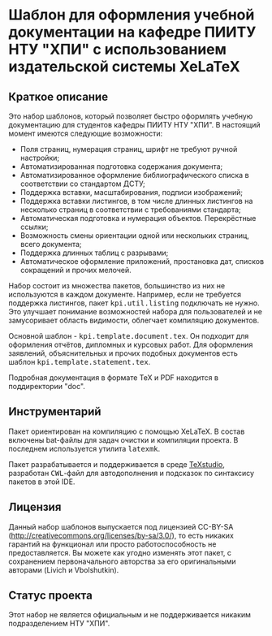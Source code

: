 # Шаблон для оформления учебной документации на кафедре ПИИТУ НТУ "ХПИ" с использованием издательской системы XeLaTeX

## Краткое описание
Это набор шаблонов, который позволяет быстро оформлять учебную документацию для студентов кафедры ПИИТУ НТУ "ХПИ". В настоящий момент имеются следующие возможности:
 * Поля страниц, нумерация страниц, шрифт не требуют ручной настройки;
 * Автоматизированная подготовка содержания документа;
 * Автоматизированное оформление библиографического списка в соответствии со стандартом ДСТУ;
 * Поддержка вставки, масштабирования, подписи изображений;  
 * Поддержка вставки листингов, в том числе длинных листингов на несколько страниц в соответствии с требованиями стандарта;
 * Автоматическая подготовка и нумерация объектов. Перекрёстные ссылки;
 * Возможность смены ориентации одной или нескольких страниц, всего документа;
 * Поддержка длинных таблиц с разрывами;
 * Автоматическое оформление приложений, простановка дат, списков сокращений и прочих мелочей.
 
Набор состоит из множества пакетов, большинство из них не используются в каждом документе. Например, если не требуется поддержка листингов, пакет <tt>kpi.util.listing</tt> подключать не нужно. Это улучшает понимание возможностей набора для пользователей и не замусоривает область видимости, облегчает компиляцию документов.

Основной шаблон - <tt>kpi.template.document.tex</tt>. Он подходит для оформления отчётов, дипломных и курсовых работ. Для оформления заявлений, объяснительных и прочих подобных документов есть шаблон <tt>kpi.template.statement.tex</tt>.

Подробная документация в формате TeX и PDF находится в поддиректории "doc".
 
## Инструментарий
Пакет ориентирован на компиляцию с помощью XeLaTeX. В состав включены bat-файлы для задач очистки и компиляции проекта. В последнем используется утилита <tt>latexmk</tt>.

Пакет разрабатывается и поддерживается в среде <a href="http://texstudio.sourceforge.net/" target="_blank">TeXstudio</a>, разработан <tt>CWL</tt>-файл для автодополнения и подсказок по синтаксису пакетов в этой IDE.

## Лицензия
Данный набор шаблонов выпускается под лицензией CC-BY-SA (http://creativecommons.org/licenses/by-sa/3.0/), то есть никаких гарантий на функционал или просто работоспособность не предоставляется. Вы можете как угодно изменять этот пакет, с сохранением первоначального авторства за его оригинальными авторами (Livich и Vbolshutkin).

## Статус проекта
Этот набор не является официальным и не поддерживается никаким подразделением НТУ "ХПИ".